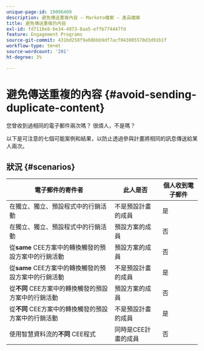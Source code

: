 ```yaml
---
unique-page-id: 10096409
description: 避免傳送重複內容 — Marketo檔案 — 產品檔案
title: 避免傳送重複的內容
exl-id: fd7118e8-6e34-4973-8aa5-effb774447fd
feature: Engagement Programs
source-git-commit: 431bd258f9a68bbb9df7acf043085578d3d91b1f
workflow-type: tm+mt
source-wordcount: '201'
ht-degree: 3%

---
```


# 避免傳送重複的內容 {#avoid-sending-duplicate-content}

您曾收到過相同的電子郵件兩次嗎？ 很煩人，不是嗎？

以下是可注意的七個可能案例和結果，以防止透過參與計畫將相同的訊息傳送給某人兩次。

## 狀況 {#scenarios}

| 電子郵件的寄件者 | 此人是否 | 個人收到電子郵件 |
|---|---|---|
| 在獨立、獨立、預設程式中的行銷活動 | 不是預設計畫的成員 | 是 |
| 在獨立、獨立、預設程式中的行銷活動 | 預設方案的成員 | 否 |
| 從&#x200B;**same** CEE方案中的轉換觸發的預設方案中的行銷活動 | 預設方案的成員 | 否 |
| 從&#x200B;**same** CEE方案中的轉換觸發的預設方案中的行銷活動 | 不是預設計畫的成員 | 是 |
| 從&#x200B;**不同** CEE方案中的轉換觸發的預設方案中的行銷活動 | 預設方案的成員 | 否 |
| 從&#x200B;**不同** CEE方案中的轉換觸發的預設方案中的行銷活動 | 不是預設計畫的成員 | 是 |
| 使用智慧資料流的&#x200B;**不同** CEE程式 | 同時是CEE計畫的成員 | 否 |
